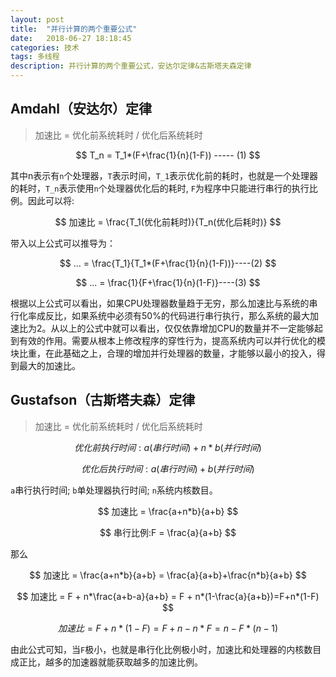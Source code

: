 ```yaml
---
layout: post
title:  "并行计算的两个重要公式"
date:   2018-06-27 18:18:45
categories: 技术
tags: 多线程
description: 并行计算的两个重要公式，安达尔定律&古斯塔夫森定律
---
```


## Amdahl（安达尔）定律
> 加速比 = 优化前系统耗时 / 优化后系统耗时


$$
T_n = T_1*(F+\frac{1}{n}(1-F))      -----         (1)
$$

其中n表示有`n`个处理器，`T`表示时间，`T_1`表示优化前的耗时，也就是一个处理器的耗时，`T_n`表示使用`n`个处理器优化后的耗时, `F`为程序中只能进行串行的执行比例。因此可以将:

$$
  加速比 = \frac{T_1(优化前耗时)}{T_n(优化后耗时)}
$$

带入以上公式可以推导为：

$$
... = \frac{T_1}{T_1*(F+\frac{1}{n}(1-F))}----(2)
$$

$$
... = \frac{1}{F+\frac{1}{n}(1-F)}----(3)
$$

根据以上公式可以看出，如果CPU处理器数量趋于无穷，那么加速比与系统的串行化率成反比，如果系统中必须有50%的代码进行串行执行，那么系统的最大加速比为2。从以上的公式中就可以看出，仅仅依靠增加CPU的数量并不一定能够起到有效的作用。需要从根本上修改程序的穿性行为，提高系统内可以并行优化的模块比重，在此基础之上，合理的增加并行处理器的数量，才能够以最小的投入，得到最大的加速比。

## Gustafson（古斯塔夫森）定律
> 加速比 = 优化前系统耗时 / 优化后系统耗时

$$
优化前执行时间:a(串行时间)+n*b(并行时间)
$$

$$
优化后执行时间:a(串行时间)+b(并行时间)
$$

`a`串行执行时间; `b`单处理器执行时间; `n`系统内核数目。

$$
加速比 = \frac{a+n*b}{a+b}
$$

$$
串行比例:F = \frac{a}{a+b}
$$

那么

$$
加速比 = \frac{a+n*b}{a+b} = \frac{a}{a+b}+\frac{n*b}{a+b}
$$

$$
加速比 = F + n*\frac{a+b-a}{a+b} = F + n*(1-\frac{a}{a+b})=F+n*(1-F)
$$

$$
加速比 = F+n*(1-F) = F + n - n*F = n - F*(n-1)
$$

由此公式可知，当`F`极小，也就是串行化比例极小时，加速比和处理器的内核数目成正比，越多的加速器就能获取越多的加速比例。

